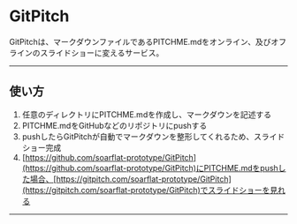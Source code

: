 # GitPitch 
GitPitchは、マークダウンファイルであるPITCHME.mdをオンライン、及びオフラインのスライドショーに変えるサービス。

---

## 使い方

1. 任意のディレクトリにPITCHME.mdを作成し、マークダウンを記述する
1. PITCHME.mdをGitHubなどのリポジトリにpushする
1. pushしたらGitPitchが自動でマークダウンを整形してくれるため、スライドショー完成
1. [https://github.com/soarflat-prototype/GitPitch](https://github.com/soarflat-prototype/GitPitch)にPITCHME.mdをpushした場合、[https://gitpitch.com/soarflat-prototype/GitPitch](https://gitpitch.com/soarflat-prototype/GitPitch)でスライドショーを見れる

---